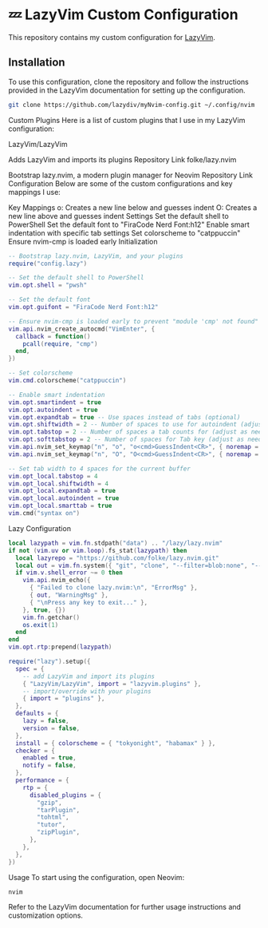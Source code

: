 # 💤 LazyVim Custom Configuration

This repository contains my custom configuration for [LazyVim](https://github.com/LazyVim/LazyVim).

## Installation

To use this configuration, clone the repository and follow the instructions provided in the LazyVim documentation for setting up the configuration.

```sh
git clone https://github.com/lazydiv/myNvim-config.git ~/.config/nvim

```
Custom Plugins
Here is a list of custom plugins that I use in my LazyVim configuration:

LazyVim/LazyVim

Adds LazyVim and imports its plugins
Repository Link
folke/lazy.nvim

Bootstrap lazy.nvim, a modern plugin manager for Neovim
Repository Link
Configuration
Below are some of the custom configurations and key mappings I use:

Key Mappings
o: Creates a new line below and guesses indent
O: Creates a new line above and guesses indent
Settings
Set the default shell to PowerShell
Set the default font to "FiraCode Nerd Font:h12"
Enable smart indentation with specific tab settings
Set colorscheme to "catppuccin"
Ensure nvim-cmp is loaded early
Initialization

```lua
-- Bootstrap lazy.nvim, LazyVim, and your plugins
require("config.lazy")

-- Set the default shell to PowerShell
vim.opt.shell = "pwsh"

-- Set the default font
vim.opt.guifont = "FiraCode Nerd Font:h12"

-- Ensure nvim-cmp is loaded early to prevent "module 'cmp' not found" error
vim.api.nvim_create_autocmd("VimEnter", {
  callback = function()
    pcall(require, "cmp")
  end,
})

-- Set colorscheme
vim.cmd.colorscheme("catppuccin")

-- Enable smart indentation
vim.opt.smartindent = true
vim.opt.autoindent = true
vim.opt.expandtab = true -- Use spaces instead of tabs (optional)
vim.opt.shiftwidth = 2 -- Number of spaces to use for autoindent (adjust as needed)
vim.opt.tabstop = 2 -- Number of spaces a tab counts for (adjust as needed)
vim.opt.softtabstop = 2 -- Number of spaces for Tab key (adjust as needed)
vim.api.nvim_set_keymap("n", "o", "o<cmd>GuessIndent<CR>", { noremap = true, silent = true })
vim.api.nvim_set_keymap("n", "O", "O<cmd>GuessIndent<CR>", { noremap = true, silent = true })

-- Set tab width to 4 spaces for the current buffer
vim.opt_local.tabstop = 4
vim.opt_local.shiftwidth = 4
vim.opt_local.expandtab = true
vim.opt_local.autoindent = true
vim.opt_local.smarttab = true
vim.cmd("syntax on")
```

Lazy Configuration
```Lua
local lazypath = vim.fn.stdpath("data") .. "/lazy/lazy.nvim"
if not (vim.uv or vim.loop).fs_stat(lazypath) then
  local lazyrepo = "https://github.com/folke/lazy.nvim.git"
  local out = vim.fn.system({ "git", "clone", "--filter=blob:none", "--branch=stable", lazyrepo, lazypath })
  if vim.v.shell_error ~= 0 then
    vim.api.nvim_echo({
      { "Failed to clone lazy.nvim:\n", "ErrorMsg" },
      { out, "WarningMsg" },
      { "\nPress any key to exit..." },
    }, true, {})
    vim.fn.getchar()
    os.exit(1)
  end
end
vim.opt.rtp:prepend(lazypath)

require("lazy").setup({
  spec = {
    -- add LazyVim and import its plugins
    { "LazyVim/LazyVim", import = "lazyvim.plugins" },
    -- import/override with your plugins
    { import = "plugins" },
  },
  defaults = {
    lazy = false,
    version = false, 
  },
  install = { colorscheme = { "tokyonight", "habamax" } },
  checker = {
    enabled = true,
    notify = false,
  },
  performance = {
    rtp = {
      disabled_plugins = {
        "gzip",
        "tarPlugin",
        "tohtml",
        "tutor",
        "zipPlugin",
      },
    },
  },
})
```

Usage
To start using the configuration, open Neovim:

```sh
nvim
```
Refer to the LazyVim documentation for further usage instructions and customization options.

